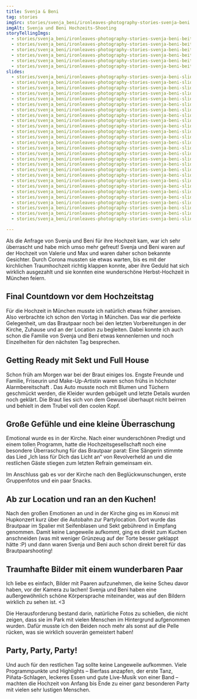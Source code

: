 ```yaml
---
title: Svenja & Beni
tag: stories
imgSrc: stories/svenja_beni/ironleaves-photography-stories-svenja-beni.jpg
imgAlt: Svenja und Beni Hochzeits-Shooting
storyTellingImgs:
  - stories/svenja_beni/ironleaves-photography-stories-svenja-beni-beitrag-vorbereitungen-vortag-hochzeitsplanung.jpg
  - stories/svenja_beni/ironleaves-photography-stories-svenja-beni-beitrag-getting-ready.jpg
  - stories/svenja_beni/ironleaves-photography-stories-svenja-beni-beitrag-kirche-emotionen-umarmung.jpg
  - stories/svenja_beni/ironleaves-photography-stories-svenja-beni-beitrag-kuchen-anschnitt-lachen.jpg
  - stories/svenja_beni/ironleaves-photography-stories-svenja-beni-beitrag-shooting-natur-stadtpark-muenchen.jpg
  - stories/svenja_beni/ironleaves-photography-stories-svenja-beni-beitrag-erster-tanz-party-hochzeitslocation.jpg
slides:
  - stories/svenja_beni/ironleaves-photography-stories-svenja-beni-slider-schwarz-weiss-shooting-sonne-portrait.jpg
  - stories/svenja_beni/ironleaves-photography-stories-svenja-beni-slider-corgi-hochzeit-spaetsommer.jpg
  - stories/svenja_beni/ironleaves-photography-stories-svenja-beni-slider-detail-gefuehle-emotionen.jpg
  - stories/svenja_beni/ironleaves-photography-stories-svenja-beni-slider-detail-lachen-momentaufnahme-brautpaarshooting.jpg
  - stories/svenja_beni/ironleaves-photography-stories-svenja-beni-slider-erster-tanz-location-spaetsommer-herbst-hopfen-muenchen.jpg
  - stories/svenja_beni/ironleaves-photography-stories-svenja-beni-slider-getting-ready-makeup-braut-schminken.jpg
  - stories/svenja_beni/ironleaves-photography-stories-svenja-beni-slider-glueckwuensche-braut.jpg
  - stories/svenja_beni/ironleaves-photography-stories-svenja-beni-slider-sonne-gegenlicht-brautpaarshooting.jpg
  - stories/svenja_beni/ironleaves-photography-stories-svenja-beni-slider-hochzeitskleid-anziehen-getting-ready-brautkleid.jpg
  - stories/svenja_beni/ironleaves-photography-stories-svenja-beni-slider-hochzeitsreportage-kirche-schnappschuss.jpg
  - stories/svenja_beni/ironleaves-photography-stories-svenja-beni-slider-hund-kirche-hochzeit.jpg
  - stories/svenja_beni/ironleaves-photography-stories-svenja-beni-slider-kirche-brautvater-einmarsch.jpg
  - stories/svenja_beni/ironleaves-photography-stories-svenja-beni-slider-kuchen-anschneiden-anschnitt-torte.jpg
  - stories/svenja_beni/ironleaves-photography-stories-svenja-beni-slider-kuchen-muffins-hochzeitstorte-lecker.jpg
  - stories/svenja_beni/ironleaves-photography-stories-svenja-beni-slider-ring-detail-brautpaar-hochzeit.jpg
  - stories/svenja_beni/ironleaves-photography-stories-svenja-beni-slider-rose-details-blumenschmuck.jpg
  - stories/svenja_beni/ironleaves-photography-stories-svenja-beni-slider-schnappschuss-momentaufnahme-kirche.jpg
  - stories/svenja_beni/ironleaves-photography-stories-svenja-beni-slider-schnappschuss-tanz-brautpaarshooting-paerchenshooting.jpg
  - stories/svenja_beni/ironleaves-photography-stories-svenja-beni-slider-shooting-sonne-schnappschuss-momentaufnahme.jpg
  - stories/svenja_beni/ironleaves-photography-stories-svenja-beni-slider-sketch-schnappschuss-programmpunkt-hochzeit.jpg
  - stories/svenja_beni/ironleaves-photography-stories-svenja-beni-slider-sonne-park-gegenlicht-brautpaarshooting.jpg
  - stories/svenja_beni/ironleaves-photography-stories-svenja-beni-slider-sonne-spaetsommer-muenchen-hochzeit.jpg
  - stories/svenja_beni/ironleaves-photography-stories-svenja-beni-slider-spalier-seifenblasen-sektempfang-sommer-herbst.jpg
  - stories/svenja_beni/ironleaves-photography-stories-svenja-beni-slider-stadtpark-muenchen-hochzeitsshooting-brautpaarshooting.jpg
  - stories/svenja_beni/ironleaves-photography-stories-svenja-beni-slider-ringe-detail-brautstrauss-hochzeitsringe.jpg
  - stories/svenja_beni/ironleaves-photography-stories-svenja-beni-slider-tanz-lensflare-brautpaarshooting.jpg
  - stories/svenja_beni/ironleaves-photography-stories-svenja-beni-slider-wald-stadtpark-brautpaar.jpg

---
```

Als die Anfrage von Svenja und Beni für ihre Hochzeit kam, war ich sehr überrascht und habe mich umso mehr gefreut! Svenja und Beni waren auf der Hochzeit von Valerie und Max und waren daher schon bekannte Gesichter. Durch Corona mussten sie etwas warten, bis es mit der kirchlichen Traumhochzeit richtig klappen konnte, aber ihre Geduld hat sich wirklich ausgezahlt und sie konnten eine wunderschöne Herbst-Hochzeit in München feiern.
<!--more-->
## Final Countdown vor dem Hochzeitstag

Für die Hochzeit in München musste ich natürlich etwas früher anreisen. Also verbrachte ich schon den Vortag in München. Das war die perfekte Gelegenheit, um das Brautpaar noch bei den letzten Vorbereitungen in der Kirche, Zuhause und an der Location zu begleiten. Dabei konnte ich auch schon die Familie von Svenja und Beni etwas kennenlernen und noch Einzelheiten für den nächsten Tag besprechen.

## Getting Ready mit Sekt und Full House

Schon früh am Morgen war bei der Braut einiges los. Engste Freunde und Familie, Friseurin und Make-Up-Artistin waren schon frühs in höchster Alarmbereitschaft . Das Auto musste noch mit Blumen und Tüchern geschmückt werden, die Kleider wurden gebügelt und letzte Details wurden noch geklärt. Die Braut lies sich von dem Gewusel überhaupt nicht beirren und behielt in dem Trubel voll den coolen Kopf.

## Große Gefühle und eine kleine Überraschung

Emotional wurde es in der Kirche. Nach einer wunderschönen Predigt und einem tollen Programm, hatte die Hochzeitsgesellschaft noch eine besondere Überraschung für das Brautpaar parat: Eine Sängerin stimmte das Lied „Ich lass für Dich das Licht an“ von Revolverheld an und die restlichen Gäste stiegen zum letzten Refrain gemeinsam ein. 

Im Anschluss gab es vor der Kirche nach den Beglückwunschungen, erste Gruppenfotos und ein paar Snacks.

## Ab zur Location und ran an den Kuchen!

Nach den großen Emotionen an und in der Kirche ging es im Konvoi mit Hupkonzert kurz über die Autobahn zur Partylocation. Dort wurde das Brautpaar im Spalier mit Seifenblasen und Sekt gebührend in Empfang genommen. Damit keine Langeweile aufkommt, ging es direkt zum Kuchen anschneiden (was mit weniger Grünzeug auf der Torte besser geklappt hätte :P) und dann waren Svenja und Beni auch schon direkt bereit für das Brautpaarshooting!

## Traumhafte Bilder mit einem wunderbaren Paar

Ich liebe es einfach, Bilder mit Paaren aufzunehmen, die keine Scheu davor haben, vor der Kamera zu lachen! Svenja und Beni haben eine außergewöhnlich schöne Körpersprache miteinander, was auf den Bildern wirklich zu sehen ist. <3

Die Herausforderung bestand darin, natürliche Fotos zu schießen, die nicht zeigen, dass sie im Park mit vielen Menschen im Hintergrund aufgenommen wurden. Dafür musste ich den Beiden noch mehr als sonst auf die Pelle rücken, was sie wirklich souverän gemeistert haben!

## Party, Party, Party!

Und auch für den restlichen Tag sollte keine Langeweile aufkommen. Viele Programmpunkte und Highlights – Bierfass anzapfen, der erste Tanz, Piñata-Schlagen, leckeres Essen und gute Live-Musik von einer Band – machten die Hochzeit von Anfang bis Ende zu einer ganz besonderen Party mit vielen sehr lustigen Menschen. 
